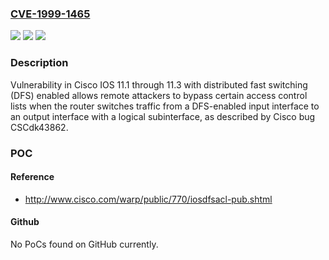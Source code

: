 ### [CVE-1999-1465](https://cve.mitre.org/cgi-bin/cvename.cgi?name=CVE-1999-1465)
![](https://img.shields.io/static/v1?label=Product&message=n%2Fa&color=blue)
![](https://img.shields.io/static/v1?label=Version&message=n%2Fa&color=blue)
![](https://img.shields.io/static/v1?label=Vulnerability&message=n%2Fa&color=brighgreen)

### Description

Vulnerability in Cisco IOS 11.1 through 11.3 with distributed fast switching (DFS) enabled allows remote attackers to bypass certain access control lists when the router switches traffic from a DFS-enabled input interface to an output interface with a logical subinterface, as described by Cisco bug CSCdk43862.

### POC

#### Reference
- http://www.cisco.com/warp/public/770/iosdfsacl-pub.shtml

#### Github
No PoCs found on GitHub currently.

